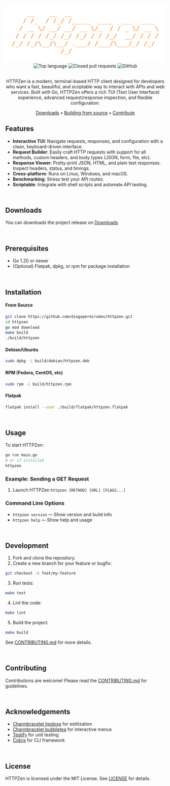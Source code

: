 <div align="center">
  <img src="assets/logo.png" />
  <div>
    <img alt="Top language" src="https://img.shields.io/github/languages/top/diogopereiradev/httpzen?style=for-the-badge">
    <img alt="Closed pull requests" src="https://img.shields.io/github/issues-pr-closed-raw/diogopereiradev/httpzen?style=for-the-badge">
    <img alt="GitHub" src="https://img.shields.io/github/license/diogopereiradev/httpzen?style=for-the-badge&cacheSeconds=60">
  </div>
</div>

<br />
<div align="center">
  <p>HTTPZen is a modern, terminal-based HTTP client designed for developers who want a fast, beautiful, and scriptable way to interact with APIs and web services. Built with Go, HTTPZen offers a rich TUI (Text User Interface) experience, advanced request/response inspection, and flexible configuration.</p>

  <div>
    <a href="#downloads">Downloads</a> •
    <a href="#installation">Building from source</a> •
    <a href="#contributing">Contribute</a>
  </div>  
</div>

## Features

- **Interactive TUI**: Navigate requests, responses, and configuration with a clean, keyboard-driven interface.
- **Request Builder**: Easily craft HTTP requests with support for all methods, custom headers, and body types (JSON, form, file, etc).
- **Response Viewer**: Pretty-print JSON, HTML, and plain text responses. Inspect headers, status, and timings.
- **Cross-platform**: Runs on Linux, Windows, and macOS.
- **Benchmarking**: Stress test your API routes.
- **Scriptable**: Integrate with shell scripts and automate API testing.

<br />

<h2>Downloads</h2>

You can downloads the project release on [Downloads](https://github.com/diogopereiradev/httpzen/releases/latest)

<br />

## Prerequisites
- Go 1.20 or newer
- (Optional) Flatpak, dpkg, or rpm for package installation

<br />

<h2>Installation</h2>

#### From Source
```sh
git clone https://github.com/diogopereiradev/httpzen.git
cd httpzen
go mod download
make build
./build/httpzen
```

#### Debian/Ubuntu
```sh
sudo dpkg -i build/debian/httpzen.deb
```

#### RPM (Fedora, CentOS, etc)
```sh
sudo rpm -i build/httpzen.rpm
```

#### Flatpak
```sh
flatpak install --user ./build/flatpak/httpzen.flatpak
```

<br />

## Usage

To start HTTPZen:
```sh
go run main.go
# or if installed
httpzen
```

### Example: Sending a GET Request
1. Launch HTTPZen `httpzen [METHOD] [URL] [FLAGS...]`

### Command Line Options
- `httpzen version` — Show version and build info
- `httpzen help` — Show help and usage

<br />

## Development

1. Fork and clone the repository.
2. Create a new branch for your feature or bugfix:
```sh
git checkout -b feat/my-feature
```

3. Run tests:
```sh
make test
```

4. Lint the code:
```sh
make lint
```

5. Build the project:
```sh
make build
```
See [CONTRIBUTING.md](CONTRIBUTING.md) for more details.

<br />

<h2>Contributing</h2>

Contributions are welcome! Please read the [CONTRIBUTING.md](CONTRIBUTING.md) for guidelines.

<br />

## Acknowledgements
- [Charmbracelet lipgloss](https://github.com/charmbracelet/lipgloss) for estilization
- [Charmbracelet bubbletea](https://github.com/charmbracelet/bubbletea) for interactive menus
- [Testify](https://github.com/stretchr/testify) for unit testing
- [Cobra](https://github.com/spf13/cobra) for CLI framework

<br />

## License
HTTPZen is licensed under the MIT License. See [LICENSE](LICENSE) for details.
